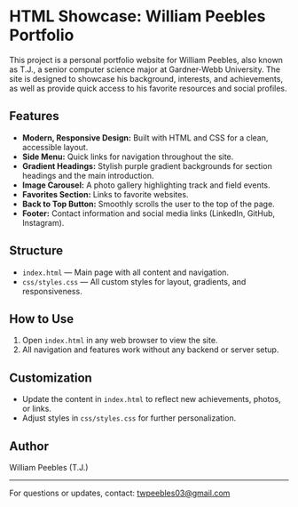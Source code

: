 # HTML Showcase: William Peebles Portfolio

This project is a personal portfolio website for William Peebles, also known as T.J., a senior computer science major at Gardner-Webb University. The site is designed to showcase his background, interests, and achievements, as well as provide quick access to his favorite resources and social profiles.

## Features
- **Modern, Responsive Design:** Built with HTML and CSS for a clean, accessible layout.
- **Side Menu:** Quick links for navigation throughout the site.
- **Gradient Headings:** Stylish purple gradient backgrounds for section headings and the main introduction.
- **Image Carousel:** A photo gallery highlighting track and field events.
- **Favorites Section:** Links to favorite websites.
- **Back to Top Button:** Smoothly scrolls the user to the top of the page.
- **Footer:** Contact information and social media links (LinkedIn, GitHub, Instagram).

## Structure
- `index.html` — Main page with all content and navigation.
- `css/styles.css` — All custom styles for layout, gradients, and responsiveness.

## How to Use
1. Open `index.html` in any web browser to view the site.
2. All navigation and features work without any backend or server setup.

## Customization
- Update the content in `index.html` to reflect new achievements, photos, or links.
- Adjust styles in `css/styles.css` for further personalization.

## Author
William Peebles (T.J.)

---

For questions or updates, contact: [twpeebles03@gmail.com](mailto:twpeebles03@gmail.com)

